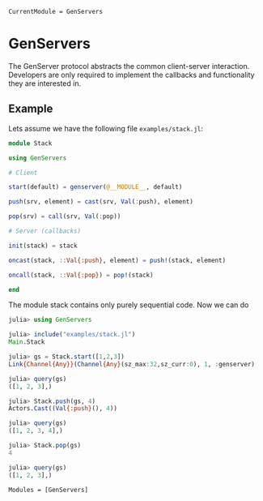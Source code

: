 ```@meta
CurrentModule = GenServers
```

# GenServers

The GenServer protocol abstracts the common client-server interaction. Developers are only required to implement the callbacks and functionality they are interested in.

## Example

Lets assume we have the following file `examples/stack.jl`:

```julia
module Stack

using GenServers

# Client

start(default) = genserver(@__MODULE__, default)

push(srv, element) = cast(srv, Val(:push), element)

pop(srv) = call(srv, Val(:pop))

# Server (callbacks)

init(stack) = stack

oncast(stack, ::Val{:push}, element) = push!(stack, element)

oncall(stack, ::Val{:pop}) = pop!(stack)

end
```

The module stack contains only purely sequential code. Now we can do

```julia
julia> using GenServers

julia> include("examples/stack.jl")
Main.Stack

julia> gs = Stack.start([1,2,3])
Link{Channel{Any}}(Channel{Any}(sz_max:32,sz_curr:0), 1, :genserver)

julia> query(gs)
([1, 2, 3],)

julia> Stack.push(gs, 4)
Actors.Cast((Val{:push}(), 4))

julia> query(gs)
([1, 2, 3, 4],)

julia> Stack.pop(gs)
4

julia> query(gs)
([1, 2, 3],)
```

```@autodocs
Modules = [GenServers]
```
